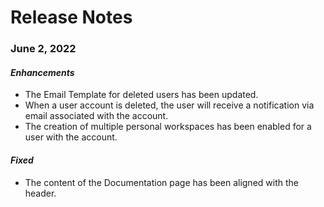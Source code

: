# Release Notes

### June 2, 2022

#### *Enhancements*
- The Email Template for deleted users has been updated.
- When a user account is deleted, the user will receive a notification via email associated with the account.
- The creation of multiple personal workspaces has been enabled for a user with the account.

#### *Fixed*
- The content of the Documentation page has been aligned with the header.
